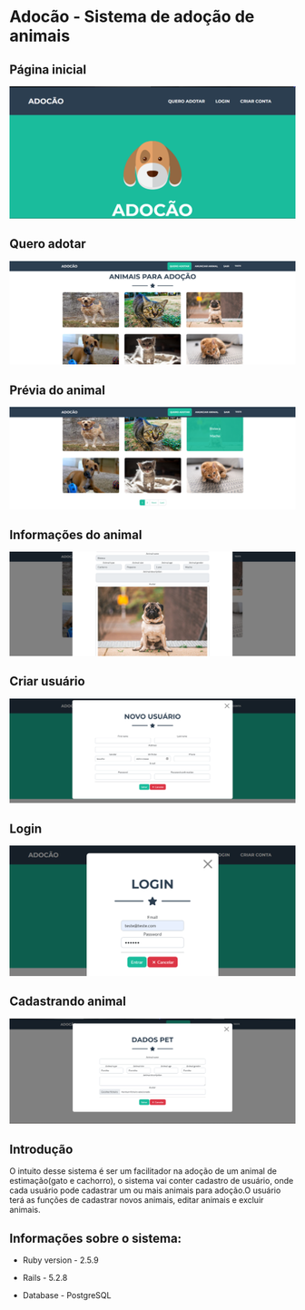 # Adocão - Sistema de adoção de animais


<p>
  <h2> Página inicial </h2>
  <img src="app/assets/images/portfolio/home.png">
</p>

<p>
  <h2> Quero adotar </h2>
  <img src="app/assets/images/portfolio/animals.png">
</p>

<p>
  <h2> Prévia do animal </h2>
  <img src="app/assets/images/portfolio/hover_animal.png">
</p>

<p>
  <h2> Informações do animal </h2>
  <img src="app/assets/images/portfolio/show_animal.png">
</p>

<p>
  <h2> Criar usuário </h2>
  <img src="app/assets/images/portfolio/new_user.png">
</p>

<p>
  <h2> Login </h2>
  <img src="app/assets/images/portfolio/login.png">
</p>

<p>
  <h2> Cadastrando animal </h2>
  <img src="app/assets/images/portfolio/new_animal.png">
</p>

## Introdução 

  O intuito desse sistema é ser um facilitador na adoção de um animal de estimação(gato e cachorro), o sistema
vai conter cadastro de usuário, onde cada usuário pode cadastrar um ou mais animais para adoção.O usuário terá 
as funções de cadastrar novos animais, editar animais e excluir animais.


## Informações sobre o sistema:

* Ruby version - 2.5.9

* Rails - 5.2.8

* Database - PostgreSQL
